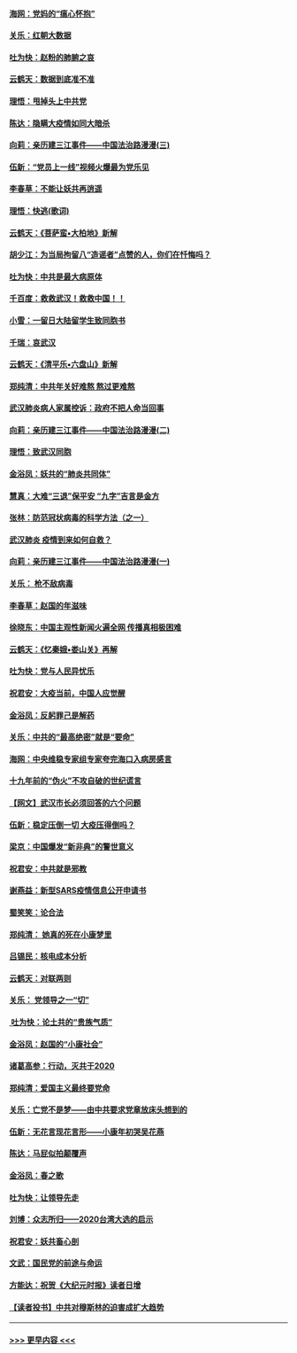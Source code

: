 #### [海网：党妈的“瘟心怀抱”](../pages/nsc993/n11840740.md?t=02040711) 
#### [关乐：红朝大数据](../pages/nsc993/n11840675.md?t=02040711) 
#### [吐为快：赵粉的肺腑之哀](../pages/nsc993/n11840618.md?t=02040711) 
#### [云鹤天：数据到底准不准](../pages/nsc993/n11840325.md?t=02040711) 
#### [理悟：甩掉头上中共党](../pages/nsc993/n11838826.md?t=02040711) 
#### [陈达：隐瞒大疫情如同大暗杀](../pages/nsc993/n11838771.md?t=02040711) 
#### [向莉：亲历建三江事件——中国法治路漫漫(三)](../pages/nsc993/n11831825.md?t=02040711) 
#### [伍新：“党员上一线”视频火爆最为党乐见](../pages/nsc993/n11838200.md?t=02040711) 
#### [李春草：不能让妖共再逍遥](../pages/nsc993/n11838102.md?t=02040711) 
#### [理悟：快逃(歌词)](../pages/nsc993/n11838083.md?t=02040711) 
#### [云鹤天：《菩萨蛮▪大柏地》新解](../pages/nsc993/n11838059.md?t=02040711) 
#### [胡少江：为当局拘留八“造谣者”点赞的人，你们在忏悔吗？](../pages/nsc993/n11836801.md?t=02040711) 
#### [吐为快：中共是最大病原体](../pages/nsc993/n11836748.md?t=02040711) 
#### [千百度：救救武汉！救救中国！！](../pages/nsc993/n11836145.md?t=02040711) 
#### [小雪：一留日大陆留学生致同胞书](../pages/nsc993/n11834624.md?t=02040711) 
#### [千瑞：哀武汉](../pages/nsc993/n11833647.md?t=02040711) 
#### [云鹤天：《清平乐▪六盘山》新解](../pages/nsc993/n11833611.md?t=02040711) 
#### [郑纯清：中共年关好难熬 熬过更难熬](../pages/nsc993/n11833489.md?t=02040711) 
#### [武汉肺炎病人家属控诉：政府不把人命当回事](../pages/nsc993/n11833205.md?t=02040711) 
#### [向莉：亲历建三江事件——中国法治路漫漫(二)](../pages/nsc993/n11829102.md?t=02040711) 
#### [理悟：致武汉同胞](../pages/nsc993/n11831522.md?t=02040711) 
#### [金浴凤：妖共的“肺炎共同体”](../pages/nsc993/n11829448.md?t=02040711) 
#### [慧真：大难“三退”保平安 “九字”吉言是金方](../pages/nsc993/n11829501.md?t=02040711) 
#### [张林：防范冠状病毒的科学方法（之一）](../pages/nsc993/n11828618.md?t=02040711) 
#### [武汉肺炎 疫情到来如何自救？](../pages/nsc993/n11827632.md?t=02040711) 
#### [向莉：亲历建三江事件——中国法治路漫漫(一)](../pages/nsc993/n11827190.md?t=02040711) 
#### [关乐： 枪不敌病毒](../pages/nsc993/n11826746.md?t=02040711) 
#### [李春草：赵国的年滋味](../pages/nsc993/n11826321.md?t=02040711) 
#### [徐晓东：中国主观性新闻火遍全网 传播真相极困难](../pages/nsc993/n11826508.md?t=02040711) 
#### [云鹤天：《忆秦娥▪娄山关》再解](../pages/nsc993/n11824682.md?t=02040711) 
#### [吐为快：党与人民异忧乐](../pages/nsc993/n11824660.md?t=02040711) 
#### [祝君安：大疫当前，中国人应觉醒](../pages/nsc993/n11821946.md?t=02040711) 
#### [金浴凤：反躬罪己是解药](../pages/nsc993/n11820280.md?t=02040711) 
#### [关乐：中共的“最高绝密”就是“要命”](../pages/nsc993/n11816946.md?t=02040711) 
#### [海网：中央维稳专家组专家夸完海口入病房感言](../pages/nsc993/n11815138.md?t=02040711) 
#### [十九年前的“伪火”不攻自破的世纪谎言](../pages/nsc993/n11813238.md?t=02040711) 
#### [【网文】武汉市长必须回答的六个问题](../pages/nsc993/n11813848.md?t=02040711) 
#### [伍新：稳定压倒一切 大疫压得倒吗？](../pages/nsc993/n11812634.md?t=02040711) 
#### [梁京：中国爆发“新非典”的警世意义](../pages/nsc993/n11812554.md?t=02040711) 
#### [祝君安：中共就是邪教](../pages/nsc993/n11812431.md?t=02040711) 
#### [谢燕益：新型SARS疫情信息公开申请书](../pages/nsc993/n11808840.md?t=02040711) 
#### [蜀笑笑：论合法](../pages/nsc993/n11808064.md?t=02040711) 
#### [郑纯清： 她真的死在小康梦里](../pages/nsc993/n11806623.md?t=02040711) 
#### [吕锡民：核电成本分析](../pages/nsc993/n11806284.md?t=02040711) 
#### [云鹤天：对联两则](../pages/nsc993/n11805957.md?t=02040711) 
#### [关乐： 党领导之一“切”](../pages/nsc993/n11804505.md?t=02040711) 
#### [ 吐为快：论土共的“贵族气质”](../pages/nsc993/n11804490.md?t=02040711) 
#### [金浴凤：赵国的“小康社会”](../pages/nsc993/n11804452.md?t=02040711) 
#### [诸葛高参：行动，灭共于2020](../pages/nsc993/n11804120.md?t=02040711) 
#### [郑纯清：爱国主义最终要党命](../pages/nsc993/n11802197.md?t=02040711) 
#### [关乐：亡党不是梦——由中共要求党章放床头想到的](../pages/nsc993/n11802156.md?t=02040711) 
#### [伍新：无花言现花言形——小康年初哭吴花燕](../pages/nsc993/n11800044.md?t=02040711) 
#### [陈达：马屁似拍颠覆声](../pages/nsc993/n11800010.md?t=02040711) 
#### [金浴凤：春之歌](../pages/nsc993/n11797687.md?t=02040711) 
#### [吐为快：让领导先走](../pages/nsc993/n11797512.md?t=02040711) 
#### [刘博：众志所归——2020台湾大选的启示](../pages/nsc993/n11796878.md?t=02040711) 
#### [祝君安：妖共畜心剖](../pages/nsc993/n11794273.md?t=02040711) 
#### [文武：国民党的前途与命运](../pages/nsc993/n11794198.md?t=02040711) 
#### [方能达：祝贺《大纪元时报》读者日增](../pages/nsc993/n11793807.md?t=02040711) 
#### [【读者投书】中共对穆斯林的迫害成扩大趋势](../pages/nsc993/n11791371.md?t=02040711) 

----
#### [ >>> 更早内容 <<< ](../indexes/nsc993-earlier.md)
